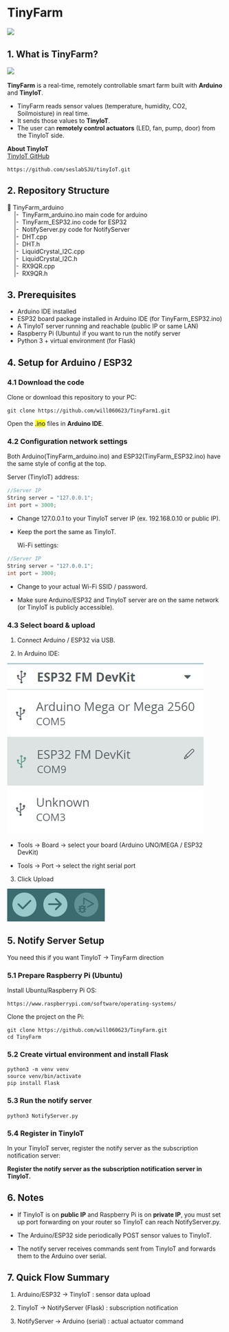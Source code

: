 # TinyFarm

<img src="https://github.com/will060623/TinyFarm/blob/main/images/TinyFarm%20images.png?raw=true" />

## 1. What is TinyFarm?

<img src="https://github.com/will060623/TinyFarm/blob/main/images/Tiny.drawio.png?raw=true" />

**TinyFarm** is a real-time, remotely controllable smart farm built with **Arduino** and **TinyIoT**.

- TinyFarm reads sensor values (temperature, humidity, CO2, Soilmoisture) in real time.
- It sends those values to **TinyIoT**.
- The user can **remotely control actuators** (LED, fan, pump, door) from the TinyIoT side.

**About TinyIoT**  
[TinyIoT GitHub](https://github.com/seslabSJU/tinyIoT.git)
```
https://github.com/seslabSJU/tinyIoT.git
```

## 2. Repository Structure

📂 TinyFarm_arduino
   <br>&nbsp;&nbsp;&nbsp;&nbsp;|- &nbsp;TinyFarm_arduino.ino          main code for arduino
   <br>&nbsp;&nbsp;&nbsp;&nbsp;|- &nbsp;TinyFarm_ESP32.ino            code for ESP32
   <br>&nbsp;&nbsp;&nbsp;&nbsp;|- &nbsp;NotifyServer.py               code for NotifyServer
   <br>&nbsp;&nbsp;&nbsp;&nbsp;|- &nbsp;DHT.cpp
   <br>&nbsp;&nbsp;&nbsp;&nbsp;|- &nbsp;DHT.h
   <br>&nbsp;&nbsp;&nbsp;&nbsp;|- &nbsp;LiquidCrystal_l2C.cpp
   <br>&nbsp;&nbsp;&nbsp;&nbsp;|- &nbsp;LiquidCrystal_l2C.h
   <br>&nbsp;&nbsp;&nbsp;&nbsp;|- &nbsp;RX9QR.cpp
   <br>&nbsp;&nbsp;&nbsp;&nbsp;|- &nbsp;RX9QR.h

   ## 3. Prerequisites
   - Arduino IDE installed
   - ESP32 board package installed in Arduino IDE (for TinyFarm_ESP32.ino)
   - A TinyIoT server running and reachable (public IP or same LAN)
   - Raspberry Pi (Ubuntu) if you want to run the notify server
   - Python 3 + virtual environment (for Flask)


   ## 4. Setup for Arduino / ESP32
   ### 4.1 Download the code
   Clone or download this repository to your PC:
   ```
   git clone https://github.com/will060623/TinyFarm1.git
   ```
   Open the <mark>.ino</mark> files in **Arduino IDE**.  
   ### 4.2 Configuration network settings
   Both Arduino(TinyFarm_arduino.ino) and ESP32(TinyFarm_ESP32.ino) have the same style of config at the top.
   
   Server (TinyIoT) address:

```c
//Server IP
String server = "127.0.0.1";
int port = 3000;
```

- Change 127.0.0.1 to your TinyIoT server IP (ex. 192.168.0.10 or public IP).
- Keep the port the same as TinyIoT.

    Wi-Fi settings:

```c
//Server IP
String server = "127.0.0.1";
int port = 3000;
```

- Change to your actual Wi-Fi SSID / password.

- Make sure Arduino/ESP32 and TinyIoT server are on the same network (or TinyIoT is publicly accessible).

### 4.3 Select board & upload
1. Connect Arduino / ESP32 via USB.

2. In Arduino IDE:

<img src="https://github.com/will060623/TinyFarm/blob/main/images/%EC%8A%A4%ED%81%AC%EB%A6%B0%EC%83%B7%202025-10-30%20175502.png?raw=true"/>

   - Tools → Board → select your board (Arduino UNO/MEGA / ESP32 DevKit)

   - Tools → Port → select the right serial port

3. Click Upload 

<img src="https://github.com/will060623/TinyFarm/blob/main/images/TinyFarm%20code%20Upload.png?raw=true" />

## 5. Notify Server Setup
You need this if you want TinyIoT → TinyFarm direction

### 5.1 Prepare Raspberry Pi (Ubuntu)
Install Ubuntu/Raspberry Pi OS:
```
https://www.raspberrypi.com/software/operating-systems/
```
Clone the project on the Pi:
```
git clone https://github.com/will060623/TinyFarm.git
cd TinyFarm
```

### 5.2 Create virtual environment and install Flask
```
python3 -m venv venv
source venv/bin/activate
pip install Flask
```
### 5.3 Run the notify server
```
python3 NotifyServer.py
```
### 5.4 Register in TinyIoT
In your TinyIoT server, register the notify server as the subscription notification server:

**Register the notify server as the subscription notification server in TinyIoT.**

## 6. Notes
   - If TinyIoT is on **public IP** and Raspberry Pi is on **private IP**, you must set up port forwarding on your router so TinyIoT can  reach NotifyServer.py.

   - The Arduino/ESP32 side periodically POST sensor values to TinyIoT.

   - The notify server receives commands sent from TinyIoT and forwards them to the Arduino over serial.

## 7. Quick Flow Summary
1. Arduino/ESP32 → TinyIoT : sensor data upload

2. TinyIoT → NotifyServer (Flask) : subscription notification

3. NotifyServer → Arduino (serial) : actual actuator command
